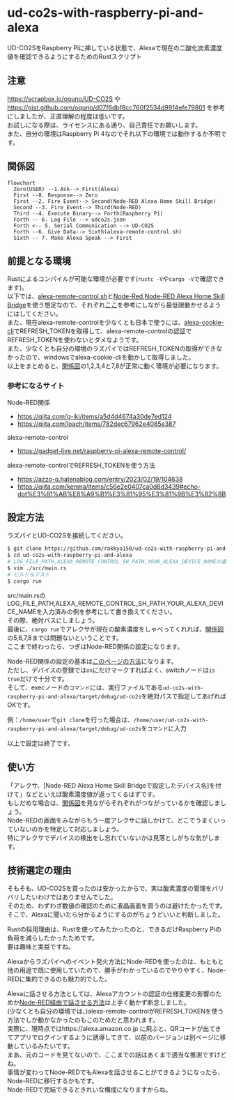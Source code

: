 # ud-co2s-with-raspberry-pi-and-alexa
UD-CO2SをRaspberry Piに挿している状態で、Alexaで現在の二酸化炭素濃度値を確認できるようにするためのRustスクリプト

## 注意
https://scrapbox.io/oquno/UD-CO2S や https://gist.github.com/oquno/d07f6dbf8cc760f2534d9914efe79801 を参考にしましたが、正直理解の程度は低いです。<br>
お試しになる際は、ライセンスにある通り、自己責任でお願いします。<br>
また、自分の環境はRaspberry Pi 4なのでそれ以下の環境では動作するか不明です。<br>

## 関係図
```mermaid
flowchart
  Zero(USER) --1.Ask--> First(Alexa)
  First --8. Response--> Zero
  First --2. Fire Event--> Second(Node-RED Alexa Home Skill Bridge)
  Second --3. Fire Event--> Third(Node-RED)
  Third --4. Execute Binary--> Forth(Raspberry Pi)
  Forth -- 6. Log File --> udco2s.json
  Forth <-- 5. Serial Communication --> UD-CO2S
  Forth --6. Give Data--> Sixth(alexa-remote-control.sh)
  Sixth -- 7. Make Alexa Speak --> First
```

## 前提となる環境
Rustによるコンパイルが可能な環境が必要です(`rustc -V`や`cargo -V`で確認できます)。<br>
以下では、[alexa-remote-control.sh](https://github.com/thorsten-gehrig/alexa-remote-control)と[Node-Red](https://nodered.org),[Node-RED Alexa Home Skill Bridge](https://alexa-node-red.bm.hardill.me.uk)を使う想定なので、それぞれ[ここ](#参考になるサイト等)を参考にしながら最低限動かせるようにはしてください。<br>
また、現在alexa-remote-controlを少なくとも日本で使うには、[alexa-cookie-cli](https://github.com/adn77/alexa-cookie-cli)でREFRESH_TOKENを取得して、alexa-remote-controlの認証でREFRESH_TOKENを使わないとダメなようです。<br>
また、少なくとも自分の環境のラズパイではREFRESH_TOKENの取得ができなかったので、windowsでalexa-cookie-cliを動かして取得しました。<br>
以上をまとめると、[関係図](#関係図)の1,2,3,4と7,8が正常に動く環境が必要になります。

### 参考になるサイト
Node-RED関係
- https://qiita.com/g-iki/items/a5d4d4674a30de7ed124
- https://qiita.com/loach/items/782dec67962e4085e387

alexa-remote-control
- https://gadget-live.net/raspberry-pi-alexa-remote-control/

alexa-remote-controlでREFRESH_TOKENを使う方法
- https://azzo-q.hatenablog.com/entry/2023/02/19/104638
- https://qiita.com/kenma/items/c56e2e0407ca0d8d3439#echo-dot%E3%81%AB%E8%A9%B1%E3%81%95%E3%81%9B%E3%82%8B

## 設定方法
ラズパイとUD-CO2Sを接続してください。
```bash
$ git clone https://github.com/rakkyo150/ud-co2s-with-raspberry-pi-and-alexa
$ cd ud-co2s-with-raspberry-pi-and-alexa
# LOG_FILE_PATH,ALEXA_REMOTE_CONTROL_SH_PATH,YOUR_ALEXA_DEVICE_NAMEの書き換え
$ vim ./src/main.rs
# ビルド＆テスト
$ cargo run
```
src/main.rsのLOG_FILE_PATH,ALEXA_REMOTE_CONTROL_SH_PATH,YOUR_ALEXA_DEVICE_NAMEを入力済みの例を参考にして書き換えてください。<br>
その際、絶対パスにしましょう。<br>
最後に、`cargo run`でアレクサが現在の酸素濃度をしゃべってくれれば、[関係図](#関係図)の5,6,7,8までは問題ないということです。<br>
ここまで終わったら、つぎはNode-RED関係の設定になります。

Node-RED関係の設定の基本は[このページの方法](https://qiita.com/g-iki/items/a5d4d4674a30de7ed124)になります。<br>
ただし、デバイスの登録では`on`にだけマークすればよく、switchノードは`is true`だけで十分です。<br>
そして、execノードの`コマンド`には、実行ファイルである`ud-co2s-with-raspberry-pi-and-alexa/target/debug/ud-co2s`を絶対パスで指定してあげればOKです。

例：`/home/user`で`git clone`を行った場合は、`/home/user/ud-co2s-with-raspberry-pi-and-alexa/target/debug/ud-co2s`を`コマンド`に入力

以上で設定は終了です。<br>

## 使い方
「アレクサ、[Node-RED Alexa Home Skill Bridgeで設定したデバイス名]を付けて」などといえば酸素濃度値が返ってくるはずです。<br>
もしだめな場合は、[関係図](#関係図)を見ながらそれぞれがつながっているかを確認しましょう。<br>
Node-REDの画面をみながらもう一度アレクサに話しかけて、どこでうまくいっていないのかを特定して対応しましょう。<br>
特にアレクサでデバイスの検出をし忘れていないかは見落としがちな気がします。

## 技術選定の理由
そもそも、UD-CO2Sを買ったのは安かったからで、実は酸素濃度の管理をバリバリしたいわけではありませんでした。<br>
そのため、わずわざ数値の確認のために液晶画面を買うのは避けたかったです。<br>
そこで、Alexaに聞いたら分かるようにするのがちょうどいいと判断しました。

Rustの採用理由は、Rustを使ってみたかったのと、できるだけRaspberry Piの負荷を減らしたかったためです。<br>
要は趣味と実益ですね。

Alexaからラズパイへのイベント発火方法にNode-REDを使ったのは、もともと他の用途で既に使用していたので、勝手がわかっているのでやりやすく、Node-REDに集約できるのも魅力的でした。

Alexaに話させる方法としては、Alexaアカウントの認証の仕様変更の影響のためか[Node-RED経由で話させる方法](https://dream-soft.mydns.jp/blog/developper/smarthome/2020/09/2049/)は上手く動かず断念しました。<br>
(少なくとも自分の環境では、)alexa-remote-controlがREFRESH_TOKENを使う方法でしか動かなかったのもこのためだと思われます。<br>
実際に、現時点ではhttps://alexa.amazon.co.jp に飛ぶと、QRコードが出てきてアプリでログインするように誘導してきて、以前のバージョンは別ページに移動しているみたいです。<br>
まあ、元のコードを見てないので、ここまでの話はあくまで適当な推測ですけどね。<br>
事情が変わってNode-REDでもAlexaを話させることができるようになったら、Node-REDに移行するかもです。<br>
Node-REDで完結できるときれいな構成になりますからね。
